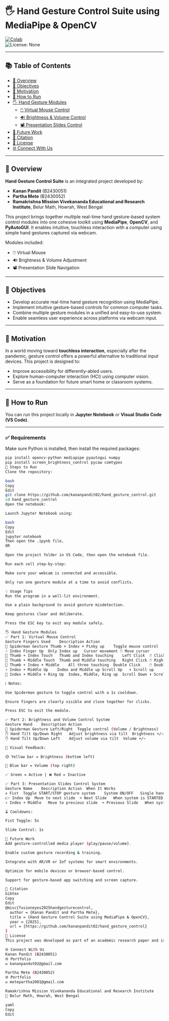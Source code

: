# 🖐️ Hand Gesture Control Suite using MediaPipe & OpenCV

[![Colab](https://img.shields.io/badge/Google%20Colab-%23000000.svg?logo=googlecolab&logoColor=white)](https://colab.research.google.com/drive/1Y4Mc3SkkGYlL9fyfsZeUveqfEqUZ8j_3?usp=drive_open)  
![License: None](https://img.shields.io/badge/License-None-lightgrey)

---

## 📚 Table of Contents

- [📖 Overview](#-overview)  
- [🎯 Objectives](#-objectives)  
- [🧠 Motivation](#-motivation)  
- [🚀 How to Run](#-how-to-run)  
- [🖐️ Hand Gesture Modules](#-hand-gesture-modules)  
  - [🖱️ Virtual Mouse Control](#️-part-1-virtual-mouse-control)  
  - [🔊 Brightness & Volume Control](#-part-2-brightness-and-volume-control-system)  
  - [📽️ Presentation Slides Control](#️-part-3-presentation-slides-control-system)  
- [🔮 Future Work](#-future-work)  
- [📢 Citation](#-citation)  
- [📄 License](#-license)  
- [🌐 Connect With Us](#-connect-with-us)

---

## 📖 Overview

**Hand Gesture Control Suite** is an integrated project developed by:

- **Kanan Pandit** (B2430051)  
- **Partha Mete** (B2430052)  
- **Ramakrishna Mission Vivekananda Educational and Research Institute**, Belur Math, Howrah, West Bengal

This project brings together multiple real-time hand gesture-based system control modules into one cohesive toolkit using **MediaPipe**, **OpenCV**, and **PyAutoGUI**. It enables intuitive, touchless interaction with a computer using simple hand gestures captured via webcam.

Modules included:
- 🖱️ Virtual Mouse  
- 🔊 Brightness & Volume Adjustment  
- 📽️ Presentation Slide Navigation  

---

## 🎯 Objectives

- Develop accurate real-time hand gesture recognition using MediaPipe.
- Implement intuitive gesture-based controls for common computer tasks.
- Combine multiple gesture modules in a unified and easy-to-use system.
- Enable seamless user experience across platforms via webcam input.

---

## 🧠 Motivation

In a world moving toward **touchless interaction**, especially after the pandemic, gesture control offers a powerful alternative to traditional input devices. This project is designed to:
- Improve accessibility for differently-abled users.
- Explore human-computer interaction (HCI) using computer vision.
- Serve as a foundation for future smart home or classroom systems.

---

## 🚀 How to Run

You can run this project locally in **Jupyter Notebook** or **Visual Studio Code (VS Code)**.

---

### ✅ Requirements

Make sure Python is installed, then install the required packages:

```bash
pip install opencv-python mediapipe pyautogui numpy
pip install screen_brightness_control pycaw comtypes
🧪 Steps to Run
Clone the repository:

bash
Copy
Edit
git clone https://github.com/kananpandit02/hand_gesture_control.git
cd hand_gesture_control
Open the notebook:

Launch Jupyter Notebook using:

bash
Copy
Edit
jupyter notebook
Then open the .ipynb file,
OR

Open the project folder in VS Code, then open the notebook file.

Run each cell step-by-step:

Make sure your webcam is connected and accessible.

Only run one gesture module at a time to avoid conflicts.

💡 Usage Tips
Run the program in a well-lit environment.

Use a plain background to avoid gesture misdetection.

Keep gestures clear and deliberate.

Press the ESC key to exit any module safely.

🖐️ Hand Gesture Modules
✅ Part 1: Virtual Mouse Control
Gesture	Fingers Used	Description	Action
🤘 Spiderman Gesture	Thumb + Index + Pinky up	Toggle mouse control	🖱️ Enable/Disable
☝️ Index Finger Up	Only Index up	Cursor movement	🖱️ Move cursor
🤏 Thumb + Index Touch	Thumb and Index touching	Left Click	🖱️ Click
🤏 Thumb + Middle Touch	Thumb and Middle touching	Right Click	🖱️ Right-click
🤏 Thumb + Index + Middle	All three touching	Double Click	🖱️ Double-click
✌️ Index + Middle Up	Index and Middle up	Scroll Up	⬆️ Scroll up
🖖 Index + Middle + Ring Up	Index, Middle, Ring up	Scroll Down	⬇️ Scroll down

ℹ️ Notes:

Use Spiderman gesture to toggle control with a 1s cooldown.

Ensure fingers are clearly visible and close together for clicks.

Press ESC to exit the module.

✅ Part 2: Brightness and Volume Control System
Gesture	Hand	Description	Action
🤘 Spiderman Gesture	Left/Right	Toggle control (Volume / Brightness)	Enable control
✋ Hand Tilt Up/Down	Right	Adjust brightness via tilt	Brightness +/−
✋ Hand Tilt Up/Down	Left	Adjust volume via tilt	Volume +/−

🔎 Visual Feedback:

🟡 Yellow bar = Brightness (bottom left)

🔵 Blue bar = Volume (top right)

✅ Green = Active | ❌ Red = Inactive

✅ Part 3: Presentation Slides Control System
Gesture Name	Description	Action	When It Works
✊ Fist	Toggle START/STOP gesture system	System ON/OFF	Single hand + 5s cooldown
👉 Index Up	Move to next slide	➡️ Next Slide	When system is STARTED
✌️ Index + Middle	Move to previous slide	⬅️ Previous Slide	When system is STARTED

⌛ Cooldowns:

Fist Toggle: 5s

Slide Control: 1s

🔮 Future Work
Add gesture-controlled media player (play/pause/volume).

Enable custom gesture recording & training.

Integrate with AR/VR or IoT systems for smart environments.

Optimize for mobile devices or browser-based control.

Support for gesture-based app switching and screen capture.

📢 Citation
bibtex
Copy
Edit
@misc{fusioneyes2025handgesturecontrol,
  author = {Kanan Pandit and Partha Mete},
  title = {Hand Gesture Control Suite using MediaPipe & OpenCV},
  year = {2025},
  url = {https://github.com/kananpandit02/hand_gesture_control}
}
📄 License
This project was developed as part of an academic research paper and is not licensed for public use or redistribution.

🌐 Connect With Us
Kanan Pandit (B2430051)
🌐 Portfolio
✉️ kananpandot02@gmail.com

Partha Mete (B2430052)
🌐 Portfolio
✉️ metepartha2001@gmail.com

Ramakrishna Mission Vivekananda Educational and Research Institute
📍 Belur Math, Howrah, West Bengal

yaml
Copy
Edit
